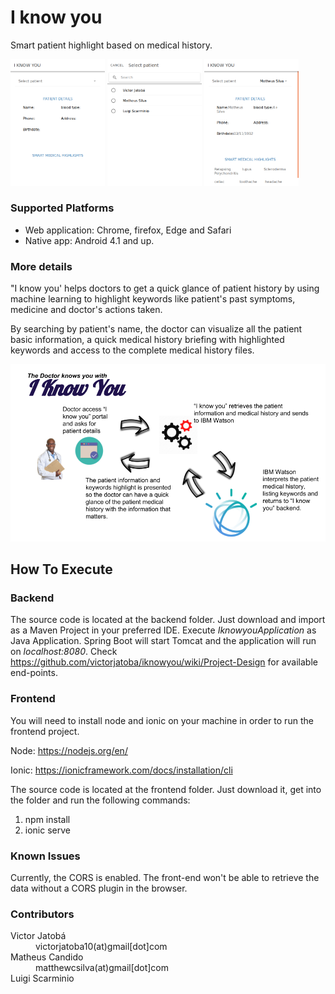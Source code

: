 # I know you
Smart patient highlight based on medical history.

<img src="https://github.com/victorjatoba/iknowyou/blob/master/docs/screenshots/page01.png?raw=true" width="30%" height="30%">   <img src="https://github.com/victorjatoba/iknowyou/blob/master/docs/screenshots/page02.png?raw=true" width="30%" height="30%">   <img src="https://github.com/victorjatoba/iknowyou/blob/master/docs/screenshots/page03.png?raw=true" width="30%" height="30%">

### Supported Platforms
- Web application: Chrome, firefox, Edge and Safari
- Native app: Android 4.1 and up.

### More details

"I know you' helps doctors to get a quick glance of patient history by using machine learning to highlight keywords like patient's past symptoms, medicine and doctor's actions taken.

By searching by patient's name, the doctor can visualize all the patient basic information, a quick medical history briefing with highlighted keywords and access to the complete medical history files.

![](https://raw.githubusercontent.com/victorjatoba/iknowyou/master/docs/i_know_you.png)

## How To Execute

### Backend

The source code is located at the backend folder. Just download and import as a Maven Project in your preferred IDE.
Execute *IknowyouApplication* as Java Application. Spring Boot will start Tomcat and the application will run on *localhost:8080*.
Check https://github.com/victorjatoba/iknowyou/wiki/Project-Design for available end-points.

### Frontend

You will need to install node and ionic on your machine in order to run the frontend project.

Node: https://nodejs.org/en/

Ionic: https://ionicframework.com/docs/installation/cli

The source code is located at the frontend folder. Just download it, get into the folder and run the following commands:

1. npm install
2. ionic serve

### Known Issues

Currently, the CORS is enabled. The front-end won't be able to retrieve the data without a CORS plugin in the browser.

### Contributors
<dl>
  <dt>Victor Jatobá</dt>
  <dd>victorjatoba10(at)gmail[dot]com</dd>  
  
  <dt>Matheus Candido</dt>
  <dd>matthewcsilva(at)gmail[dot]com</dd>
  
  <dt>Luigi Scarminio</dt>
</dl>
